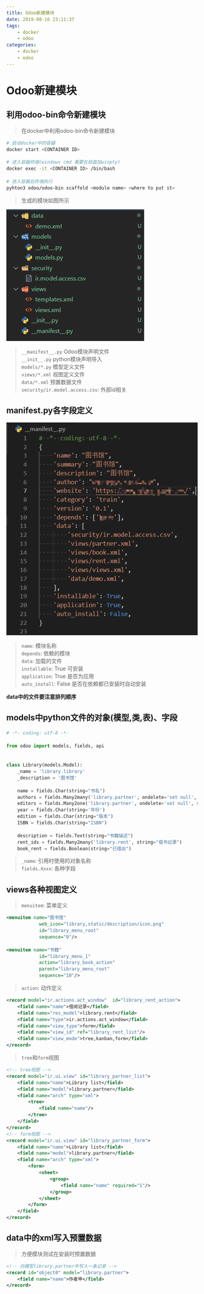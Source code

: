 ```yaml
---
title: Odoo新建模块
date: 2019-08-16 23:11:37
tags: 
    - docker
    - odoo
categories: 
    - docker
    - odoo
---
```


# Odoo新建模块

## 利用odoo-bin命令新建模块

>在docker中利用odoo-bin命令新建模块

```bash
# 启动docker中的容器
docker start <CONTAINER ID>

# 进入容器终端(windows cmd 需要在前面加winpty)
docker exec -it <CONTAINER ID> /bin/bash

# 进入容器后终端执行
pyhton3 odoo/odoo-bin scaffold <module name> <where to put it>
```
> 生成的模块如图所示  

![](/imgs/odoo-model/newmodel.png)

> `__manifest__.py` Odoo模块声明文件  
> `__init__.py`     python模块声明导入  
> `models/*.py`     模型定义文件  
> `views/*.xml`     视图定义文件  
> `data/*.xml`      预置数据文件  
> `security/ir.model.access.csv`: 外部id相关

## __manifest__.py各字段定义

![](/imgs/odoo-model/manifest.png)


> `name`: 模块名称  
> `depends`: 依赖的模块  
> `data`: 加载的文件  
> `installable`: True 可安装  
> `application`: True 是否为应用  
> `auto_install`: False 是否在依赖都已安装时自动安装

**data中的文件要注意排列顺序**

## models中python文件的对象(模型,类,表)、字段

```python
# -*- coding: utf-8 -*-

from odoo import models, fields, api


class Library(models.Model):
    _name = 'library.library'
    _description = '图书馆'

    name = fields.Char(string="书名")
    authors = fields.Many2many('library.partner', ondelete='set null', string="作者")
    editors = fields.Many2one('library.partner', ondelete='set null', string="编辑")
    year = fields.Char(string='年份')
    edition = fields.Char(string="版本")
    ISBN = fields.Char(string="ISBN")

    description = fields.Text(string="书籍描述")
    rent_ids = fields.Many2many('library.rent', string="借书记录")
    book_rent = fields.Boolean(string="已借出")
```

> `_name`: 引用时使用的对象名称  
> `fields.Xxxx`: 各种字段   

## views各种视图定义

> `menuitem`: 菜单定义
```xml
<menuitem name="图书馆"
            web_icon="library,static/description/icon.png"
            id="library_menu_root"
            sequence="0"/>

<menuitem name="书籍"
            id="library_menu_1"
            action="library_book_action"
            parent="library_menu_root"
            sequence="10"/>
```
> `action`: 动作定义
```xml
<record model="ir.actions.act_window"  id="library_rent_action">
    <field name="name">借阅记录</field>
    <field name="res_model">library.rent</field>
    <field name="type">ir.actions.act_window</field>
    <field name="view_type">form</field>
    <field name="view_id" ref="library_rent_list"/>
    <field name="view_mode">tree,kanban,form</field>
</record>
```
> `tree`和`form`视图
```xml
<!-- tree视图 -->
<record model="ir.ui.view" id="library_partner_list">
    <field name="name">Library list</field>
    <field name="model">library.partner</field>
    <field name="arch" type="xml">
        <tree>
            <field name="name"/>
        </tree>
    </field>
</record>
<!-- form视图 -->
<record model="ir.ui.view" id="library_partner_form">
    <field name="name">Library list</field>
    <field name="model">library.partner</field>
    <field name="arch" type="xml">
        <form>
            <sheet>
                <group>
                    <field name="name" required="1"/>
                </group>
            </sheet>
        </form>
    </field>
</record>
```

## data中的xml写入预置数据

> 方便模块测试在安装时预置数据
```xml
<!-- 向模型library.partner中写入一条记录 -->
<record id="object0" model="library.partner">
    <field name="name">作者甲</field>
</record>
```